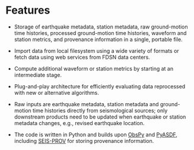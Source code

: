 # Features

* Storage of earthquake metadata, station metadata, raw ground-motion time histories, processed ground-motion time histories, waveform and station metrics, and provenance information in a single, portable file.

* Import data from local filesystem using a wide variety of formats or fetch data using web services from FDSN data centers.

* Compute additional waveform or station metrics by starting at an intermediate stage.

* Plug-and-play architecture for efficiently evaluating data reprocessed with new or alternative algorithms.

* Raw inputs are earthquake metadata, station metadata and ground-motion time histories directly from seismological sources; only downstream products need to be updated when earthquake or station metadata changes, e.g., revised earthquake location.

* The code is written in Python and builds upon [ObsPy](https://www.obspy.org) and [PyASDF](https://seismicdata.github.io/pyasdf/), including [SEIS-PROV](http://seismicdata.github.io/SEIS-PROV/index.html) for storing provenance information.
